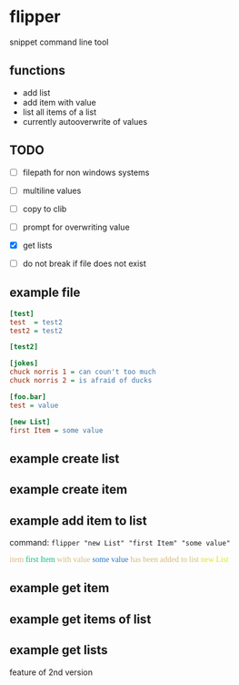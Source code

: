# flipper

snippet command line tool

## functions
- add list
- add item with value
- list all items of a list
- currently autooverwrite of values

## TODO
- [ ] filepath for non windows systems  
- [ ] multiline values  
- [ ] copy to clib  
- [ ] prompt for overwriting value  
- [x] get lists  
- [ ] do not break if file does not exist


## example file
```ini
[test]
test  = test2
test2 = test2

[test2]

[jokes]
chuck norris 1 = can coun't too much
chuck norris 2 = is afraid of ducks

[foo.bar]
test = value

[new List]
first Item = some value
```

## example create list


## example create item

## example add item to list
command: `flipper "new List" "first Item" "some value"`

<div style="font-family:consolas; color:#d7ba7d">item <span style="color:#0dbc79">first Item</span> with value <span style="color:#2172c8">some value</span> has been added to list <span style="color:#e5e511">new List</span></div>


## example get item


## example get items of list


## example get lists
feature of 2nd version